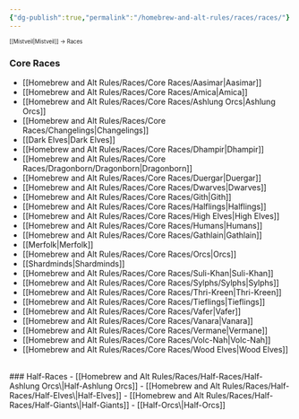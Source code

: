 ```yaml
---
{"dg-publish":true,"permalink":"/homebrew-and-alt-rules/races/races/"}
---
```


<sup><sup>[[Mistveil\|Mistveil]] → Races</sup></sup>
### Core Races
- [[Homebrew and Alt Rules/Races/Core Races/Aasimar\|Aasimar]]
- [[Homebrew and Alt Rules/Races/Core Races/Amica\|Amica]]
- [[Homebrew and Alt Rules/Races/Core Races/Ashlung Orcs\|Ashlung Orcs]]
- [[Homebrew and Alt Rules/Races/Core Races/Changelings\|Changelings]]
- [[Dark Elves\|Dark Elves]]
- [[Homebrew and Alt Rules/Races/Core Races/Dhampir\|Dhampir]]
- [[Homebrew and Alt Rules/Races/Core Races/Dragonborn/Dragonborn\|Dragonborn]]
- [[Homebrew and Alt Rules/Races/Core Races/Duergar\|Duergar]]
- [[Homebrew and Alt Rules/Races/Core Races/Dwarves\|Dwarves]]
- [[Homebrew and Alt Rules/Races/Core Races/Gith\|Gith]]
- [[Homebrew and Alt Rules/Races/Core Races/Halflings\|Halflings]]
- [[Homebrew and Alt Rules/Races/Core Races/High Elves\|High Elves]]
- [[Homebrew and Alt Rules/Races/Core Races/Humans\|Humans]]
- [[Homebrew and Alt Rules/Races/Core Races/Gathlain\|Gathlain]]
- [[Merfolk\|Merfolk]]
- [[Homebrew and Alt Rules/Races/Core Races/Orcs\|Orcs]]
- [[Shardminds\|Shardminds]]
- [[Homebrew and Alt Rules/Races/Core Races/Suli-Khan\|Suli-Khan]]
- [[Homebrew and Alt Rules/Races/Core Races/Sylphs/Sylphs\|Sylphs]]
- [[Homebrew and Alt Rules/Races/Core Races/Thri-Kreen\|Thri-Kreen]]
- [[Homebrew and Alt Rules/Races/Core Races/Tieflings\|Tieflings]]
- [[Homebrew and Alt Rules/Races/Core Races/Vafer\|Vafer]]
- [[Homebrew and Alt Rules/Races/Core Races/Vanara\|Vanara]]
- [[Homebrew and Alt Rules/Races/Core Races/Vermane\|Vermane]]
- [[Homebrew and Alt Rules/Races/Core Races/Volc-Nah\|Volc-Nah]]
- [[Homebrew and Alt Rules/Races/Core Races/Wood Elves\|Wood Elves]]
<br>
### Half-Races
- [[Homebrew and Alt Rules/Races/Half-Races/Half-Ashlung Orcs\|Half-Ashlung Orcs]]
- [[Homebrew and Alt Rules/Races/Half-Races/Half-Elves\|Half-Elves]]
- [[Homebrew and Alt Rules/Races/Half-Races/Half-Giants\|Half-Giants]]
- [[Half-Orcs\|Half-Orcs]]